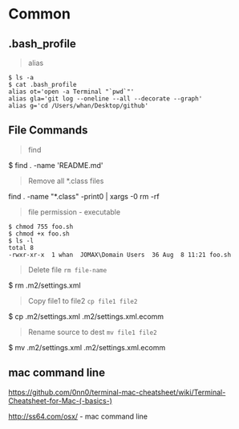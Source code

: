 # Common

## .bash_profile

> alias

```
$ ls -a
$ cat .bash_profile
alias ot='open -a Terminal "`pwd`"'
alias gla='git log --oneline --all --decorate --graph'
alias g='cd /Users/whan/Desktop/github'
```

## File Commands

> find

$ find . -name 'README.md'

> Remove all *.class files

find . -name "*.class" -print0 | xargs -0 rm -rf

> file permission - executable

```
$ chmod 755 foo.sh
$ chmod +x foo.sh
$ ls -l
total 8
-rwxr-xr-x  1 whan  JOMAX\Domain Users  36 Aug  8 11:21 foo.sh
```

> Delete file `rm file-name`

$ rm .m2/settings.xml

> Copy file1 to file2 `cp file1 file2`

$ cp .m2/settings.xml .m2/settings.xml.ecomm

> Rename source to dest `mv file1 file2`

$ mv .m2/settings.xml .m2/settings.xml.ecomm

## mac command line

https://github.com/0nn0/terminal-mac-cheatsheet/wiki/Terminal-Cheatsheet-for-Mac-(-basics-)

http://ss64.com/osx/  - mac command line
